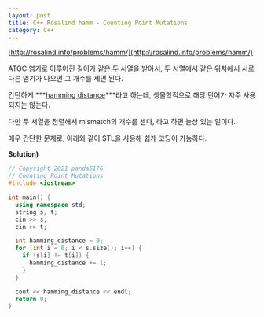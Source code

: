 ```yaml
---
layout: post
title: C++ Rosalind hamm - Counting Point Mutations
category: C++
---
```


[http://rosalind.info/problems/hamm/](http://rosalind.info/problems/hamm/)

ATGC 염기로 이루어진 길이가 같은 두 서열을 받아서, 두 서열에서 같은 위치에서 서로 다른 염기가 나오면 그 개수를 세면 된다.

간단하게 ***[hamming distance](https://ko.wikipedia.org/wiki/%ED%95%B4%EB%B0%8D_%EA%B1%B0%EB%A6%AC)***라고 하는데, 생물학적으로 해당 단어가 자주 사용되지는 않는다.

다만 두 서열을 정렬해서 mismatch의 개수를 센다, 라고 하면 늘상 있는 일이다.

매우 간단한 문제로, 아래와 같이 STL을 사용해 쉽게 코딩이 가능하다.

<!--description-->

**Solution)**

```c++
// Copyright 2021 panda5176
// Counting Point Mutations
#include <iostream>

int main() {
  using namespace std;
  string s, t;
  cin >> s;
  cin >> t;

  int hamming_distance = 0;
  for (int i = 0; i < s.size(); i++) {
    if (s[i] != t[i]) {
      hamming_distance += 1;
    }
  }

  cout << hamming_distance << endl;
  return 0;
}
```
